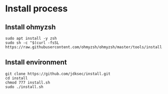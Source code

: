 # Install process

## Install ohmyzsh

```
sudo apt install -y zsh
sudo sh -c "$(curl -fsSL https://raw.githubusercontent.com/ohmyzsh/ohmyzsh/master/tools/install.sh)"
```

## Install environment

```
git clone https://github.com/jdksec/install.git
cd install
chmod 777 install.sh
sudo ./install.sh
```
